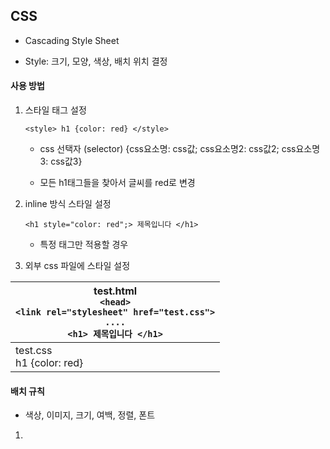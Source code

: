 ## CSS

* Cascading Style Sheet

* Style: 크기, 모양, 색상, 배치 위치 결정



#### 사용 방법

1. 스타일 태그 설정

   ``<style>
       h1 {color: red}
   </style>``


   * css 선택자 (selector) {css요소명: css값; css요소명2: css값2; css요소명3: css값3}

   * 모든 h1태그들을 찾아서 글씨를 red로 변경

2. inline 방식 스타일 설정

   ``<h1 style="color: red";> 제목입니다 </h1>``

   * 특정 태그만 적용할 경우

3. 외부 css 파일에 스타일 설정

| test.html<br />``<head>``<br />``<link rel="stylesheet" href="test.css">``<br />``....``<br />``<h1> 제목입니다 </h1>`` |
| ------------------------------------------------------------ |
| test.css<br />h1 {color: red}                                |





#### 배치 규칙

* 색상, 이미지, 크기, 여백, 정렬, 폰트

1. 
